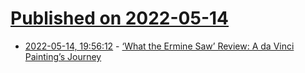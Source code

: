 # [Published on 2022-05-14](index.md)

* [2022-05-14, 19:56:12](https://news.ycombinator.com/item?id=31381731) - [‘What the Ermine Saw’ Review: A da Vinci Painting’s Journey](https://www.wsj.com/articles/what-the-ermine-saw-book-review-the-strange-journey-of-a-da-vinci-painting-11652451055)

